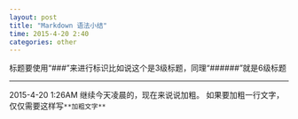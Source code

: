 ```yaml
---
layout: post
title: "Markdown 语法小结"
time: 2015-4-20 2:40
categories: other
---
```

标题要使用“###”来进行标识比如说这个是3级标题，同理“######”就是6级标题

----------


2015-4-20 1:26AM
继续今天凌晨的，现在来说说加粗。
如果要加粗一行文字，仅仅需要这样写`**加粗文字**`